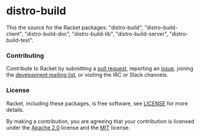 # distro-build

This the source for the Racket packages: "distro-build", "distro-build-client", "distro-build-doc", "distro-build-lib", "distro-build-server", "distro-build-test".

### Contributing

Contribute to Racket by submitting a [pull request], reporting an
[issue], joining the [development mailing list], or visiting the
IRC or Slack channels.

### License

Racket, including these packages, is free software, see [LICENSE]
for more details.

By making a contribution, you are agreeing that your contribution
is licensed under the [Apache 2.0] license and the [MIT] license.

[MIT]: https://github.com/racket/racket/blob/master/racket/src/LICENSE-MIT.txt
[Apache 2.0]: https://www.apache.org/licenses/LICENSE-2.0.txt
[pull request]: https://github.com/racket/distro-build/pulls
[issue]: https://github.com/racket/distro-build/issues
[development mailing list]: https://lists.racket-lang.org
[LICENSE]: LICENSE
